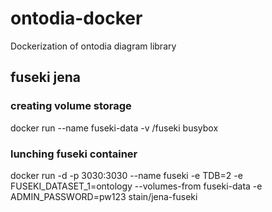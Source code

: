 # ontodia-docker
Dockerization of ontodia diagram library


## fuseki jena

### creating volume storage 
docker run --name fuseki-data -v /fuseki busybox

### lunching fuseki container
docker run  -d -p 3030:3030 --name fuseki -e TDB=2 -e FUSEKI_DATASET_1=ontology --volumes-from fuseki-data -e ADMIN_PASSWORD=pw123 stain/jena-fuseki



